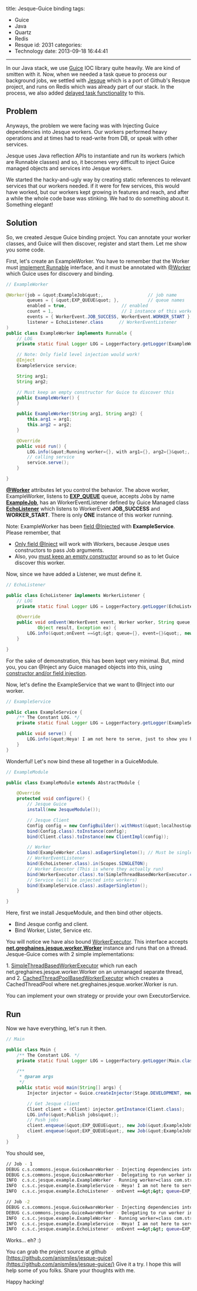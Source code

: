 title: Jesque-Guice binding
tags:
  - Guice
  - Java
  - Quartz
  - Redis
  - Resque
id: 2031
categories:
  - Technology
date: 2013-09-18 16:44:41
---

In our Java stack, we use [Guice](https://code.google.com/p/google-guice/) IOC library quite heavily. We are kind of smitten with it. Now, when we needed a task queue to process our background jobs, we settled with [Jesque](https://github.com/gresrun/jesque) which is a port of Github's Resque project, and runs on Redis which was already part of our stack. In the process, we also added [delayed task functionality](http://anismiles.wordpress.com/2013/09/02/delayed-jobs-with-jesque/) to this. 

## Problem

Anyways, the problem we were facing was with Injecting Guice dependencies into Jesque workers. Our workers performed heavy operations and at times had to read-write from DB, or speak with other services. 

Jesque uses Java reflection APIs to instantiate and run its workers (which are Runnable classes) and so, it becomes very difficult to inject Guice managed objects and services into Jesque workers. 

We started the hacky-and-ugly way by creating static references to relevant services that our workers needed. if it were for few services, this would have worked, but our workers kept growing in features and reach, and after a while the whole code base was stinking. We had to do something about it. Something elegant!  

## Solution

So, we created Jesque Guice binding project. You can annotate your worker classes, and Guice will then discover, register and start them. Let me show you some code.

First, let's create an ExampleWorker. You have to remember that the Worker must <u>implement Runnable</u> interface, and it must be annotated with <u>@Worker</u> which Guice uses for discovery and binding. 
```java
// ExampleWorker

@Worker(job = &quot;ExampleJob&quot;,                 // job name
        queues = { &quot;EXP_QUEUE&quot; },           // queue names
        enabled = true,                     // enabled
        count = 1,                          // 1 instance of this worker running
        events = { WorkerEvent.JOB_SUCCESS, WorkerEvent.WORKER_START }, // Events to listen to
        listener = EchoListener.class      // WorkerEventListener
)
public class ExampleWorker implements Runnable {
    // LOG
    private static final Logger LOG = LoggerFactory.getLogger(ExampleWorker.class);

    // Note: Only field level injection would work!
    @Inject
    ExampleService service;

    String arg1;
    String arg2;

    // Must keep an empty constructor for Guice to discover this
    public ExampleWorker() {
    }

    public ExampleWorker(String arg1, String arg2) {
        this.arg1 = arg1;
        this.arg2 = arg2;
    }

    @Override
    public void run() {
        LOG.info(&quot;Running worker={}, with arg1={}, arg2={}&quot;, new Object[] { getClass(), arg1, arg2 });
        // calling service
        service.serve();
    }

}
```

**<u>@Worker</u>** attributes let you control the behavior. The above worker, ExampleWorker, listens to **<u>EXP_QUEUE</u>** queue, accepts Jobs by name **<u>ExampleJob</u>**, has an WorkerEventListener defined by Guice Managed class **<u>EchoListener</u>** which listens to WorkerEvent **JOB_SUCCESS** and **WORKER_START**. There is only **ONE** instance of this worker running. 

Note: ExampleWorker has been <u>field @Injected</u> with **ExampleService**. Please remember, that 
- <u>Only field @Inject</u> will work with Workers, because Jesque uses constructors to pass Job arguments. 
- Also, you <u>must keep an empty constructor</u> around so as to let Guice discover this worker. 

Now, since we have added a Listener, we must define it. 
```java
// EchoListener

public class EchoListener implements WorkerListener {
    // LOG
    private static final Logger LOG = LoggerFactory.getLogger(EchoListener.class);

    @Override
    public void onEvent(WorkerEvent event, Worker worker, String queue, Job job, Object runner,
            Object result, Exception ex) {
        LOG.info(&quot;onEvent ==&gt;&gt; queue={}, event={}&quot;, new Object[] { queue, event });
    }

}
```

For the sake of demonstration, this has been kept very minimal. But, mind you, you can @Inject any Guice managed objects into this, using <u>constructor and/or field injection</u>.  

Now, let's define the ExampleService that we want to @Inject into our worker. 

```java
// ExampleService

public class ExampleService {
    /** The Constant LOG. */
    private static final Logger LOG = LoggerFactory.getLogger(ExampleService.class);

    public void serve() {
        LOG.info(&quot;Heya! I am not here to serve, just to show you how injection works.&quot;);
    }
}
```

Wonderful! Let's now bind these all together in a GuiceModule. 

```java
// ExampleModule

public class ExampleModule extends AbstractModule {

    @Override
    protected void configure() {
        // Jesque Guice
        install(new JesqueModule());

        // Jesque Client
        Config config = new ConfigBuilder().withHost(&quot;localhost&quot;).withPort(6379).withDatabase(0).build();
        bind(Config.class).toInstance(config);
        bind(Client.class).toInstance(new ClientImpl(config));

        // Worker
        bind(ExampleWorker.class).asEagerSingleton(); // Must be singleton
        // WorkerEventListener
        bind(EchoListener.class).in(Scopes.SINGLETON);
        // Worker Executor (This is where they actually run)
        bind(WorkerExecutor.class).to(SimpleThreadBasedWorkerExecutor.class);
        // Service (will be injected into workers)
        bind(ExampleService.class).asEagerSingleton();
    }

}
```

Here, first we install JesqueModule, and then bind other objects. 
- Bind Jesque config and client.
- Bind Worker, Lister, Service etc. 

You will notice we have also bound <u>WorkerExecutor</u>. This interface accepts **<u>net.greghaines.jesque.worker.Worker</u>** instance and runs that on a thread. Jesque-Guice comes with 2 simple implementations:

1\. <u>SimpleThreadBasedWorkerExecutor</u> which run each net.greghaines.jesque.worker.Worker on an unmanaged separate thread, and
2\. <u>CachedThreadPoolBasedWorkerExecutor</u> which creates a CachedThreadPool where net.greghaines.jesque.worker.Worker is run. 

You can implement your own strategy or provide your own ExecutorService. 

## Run

Now we have everything, let's run it then. 

```java
// Main

public class Main {
    /** The Constant LOG. */
    private static final Logger LOG = LoggerFactory.getLogger(Main.class);

    /**
     * @param args
     */
    public static void main(String[] args) {
        Injector injector = Guice.createInjector(Stage.DEVELOPMENT, new Module[] { new ExampleModule() });

        // Get Jesque client
        Client client = (Client) injector.getInstance(Client.class);
        LOG.info(&quot;Publish jobs&quot;);
        // Push jobs
        client.enqueue(&quot;EXP_QUEUE&quot;, new Job(&quot;ExampleJob&quot;, &quot;hello&quot;, &quot;job1&quot;));
        client.enqueue(&quot;EXP_QUEUE&quot;, new Job(&quot;ExampleJob&quot;, &quot;hello&quot;, &quot;job2&quot;));
    }
}
```

You should see,

```bash
// Job - 1
DEBUG c.s.commons.jesque.GuiceAwareWorker - Injecting dependencies into worker instance = com.strumsoft.commons.jesque.example.ExampleWorker@6b754699
DEBUG c.s.commons.jesque.GuiceAwareWorker - Delegating to run worker instance = com.strumsoft.commons.jesque.example.ExampleWorker@6b754699
INFO  c.s.c.jesque.example.ExampleWorker - Running worker=class com.strumsoft.commons.jesque.example.ExampleWorker, with arg1=hello, arg2=job1
INFO  c.s.c.jesque.example.ExampleService - Heya! I am not here to serve, just to show you how injection works.
INFO  c.s.c.jesque.example.EchoListener - onEvent ==&gt;&gt; queue=EXP_QUEUE, event=JOB_SUCCESS

// Job -2
DEBUG c.s.commons.jesque.GuiceAwareWorker - Injecting dependencies into worker instance = com.strumsoft.commons.jesque.example.ExampleWorker@6602e323
DEBUG c.s.commons.jesque.GuiceAwareWorker - Delegating to run worker instance = com.strumsoft.commons.jesque.example.ExampleWorker@6602e323
INFO  c.s.c.jesque.example.ExampleWorker - Running worker=class com.strumsoft.commons.jesque.example.ExampleWorker, with arg1=hello, arg2=job2
INFO  c.s.c.jesque.example.ExampleService - Heya! I am not here to serve, just to show you how injection works.
INFO  c.s.c.jesque.example.EchoListener - onEvent ==&gt;&gt; queue=EXP_QUEUE, event=JOB_SUCCESS
```

Works... eh? :)

You can grab the project source at github [https://github.com/anismiles/jesque-guice](https://github.com/anismiles/jesque-guice/) Give it a try. I hope this will help some of you folks. Share your thoughts with me. 

Happy hacking!